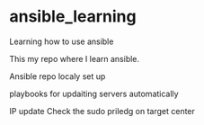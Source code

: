 # ansible_learning
Learning how to use ansible


This my repo where I learn ansible.

Ansible repo localy set up  

playbooks for updaiting servers automatically 

IP update
Check the sudo priledg on target center  
